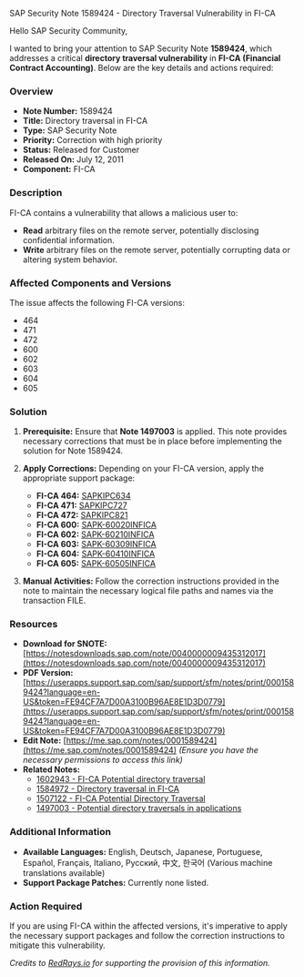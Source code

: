 SAP Security Note 1589424 - Directory Traversal Vulnerability in FI-CA

Hello SAP Security Community,

I wanted to bring your attention to SAP Security Note **1589424**, which addresses a critical **directory traversal vulnerability** in **FI-CA (Financial Contract Accounting)**. Below are the key details and actions required:

### **Overview**
- **Note Number:** 1589424
- **Title:** Directory traversal in FI-CA
- **Type:** SAP Security Note
- **Priority:** Correction with high priority
- **Status:** Released for Customer
- **Released On:** July 12, 2011
- **Component:** FI-CA

### **Description**
FI-CA contains a vulnerability that allows a malicious user to:
- **Read** arbitrary files on the remote server, potentially disclosing confidential information.
- **Write** arbitrary files on the remote server, potentially corrupting data or altering system behavior.

### **Affected Components and Versions**
The issue affects the following FI-CA versions:
- 464
- 471
- 472
- 600
- 602
- 603
- 604
- 605

### **Solution**
1. **Prerequisite:** Ensure that **Note 1497003** is applied. This note provides necessary corrections that must be in place before implementing the solution for Note 1589424.
   
2. **Apply Corrections:** Depending on your FI-CA version, apply the appropriate support package:
   - **FI-CA 464:** [SAPKIPC634](https://me.sap.com/supportpackage/SAPKIPC634)
   - **FI-CA 471:** [SAPKIPC727](https://me.sap.com/supportpackage/SAPKIPC727)
   - **FI-CA 472:** [SAPKIPC821](https://me.sap.com/supportpackage/SAPKIPC821)
   - **FI-CA 600:** [SAPK-60020INFICA](https://me.sap.com/supportpackage/SAPK-60020INFICA)
   - **FI-CA 602:** [SAPK-60210INFICA](https://me.sap.com/supportpackage/SAPK-60210INFICA)
   - **FI-CA 603:** [SAPK-60309INFICA](https://me.sap.com/supportpackage/SAPK-60309INFICA)
   - **FI-CA 604:** [SAPK-60410INFICA](https://me.sap.com/supportpackage/SAPK-60410INFICA)
   - **FI-CA 605:** [SAPK-60505INFICA](https://me.sap.com/supportpackage/SAPK-60505INFICA)

3. **Manual Activities:** Follow the correction instructions provided in the note to maintain the necessary logical file paths and names via the transaction FILE.

### **Resources**
- **Download for SNOTE:** [https://notesdownloads.sap.com/note/0040000009435312017](https://notesdownloads.sap.com/note/0040000009435312017)
- **PDF Version:** [https://userapps.support.sap.com/sap/support/sfm/notes/print/0001589424?language=en-US&token=FE94CF7A7D00A3100B96AE8E1D3D0779](https://userapps.support.sap.com/sap/support/sfm/notes/print/0001589424?language=en-US&token=FE94CF7A7D00A3100B96AE8E1D3D0779)
- **Edit Note:** [https://me.sap.com/notes/0001589424](https://me.sap.com/notes/0001589424) *(Ensure you have the necessary permissions to access this link)*
- **Related Notes:** 
  - [1602943 - FI-CA Potential directory traversal](https://me.sap.com/notes/1602943)
  - [1584972 - Directory traversal in FI-CA](https://me.sap.com/notes/1584972)
  - [1507122 - FI-CA Potential Directory Traversal](https://me.sap.com/notes/1507122)
  - [1497003 - Potential directory traversals in applications](https://me.sap.com/notes/1497003)

### **Additional Information**
- **Available Languages:** English, Deutsch, Japanese, Portuguese, Español, Français, Italiano, Русский, 中文, 한국어 (Various machine translations available)
- **Support Package Patches:** Currently none listed.

### **Action Required**
If you are using FI-CA within the affected versions, it's imperative to apply the necessary support packages and follow the correction instructions to mitigate this vulnerability.

*Credits to [RedRays.io](https://redrays.io) for supporting the provision of this information.*